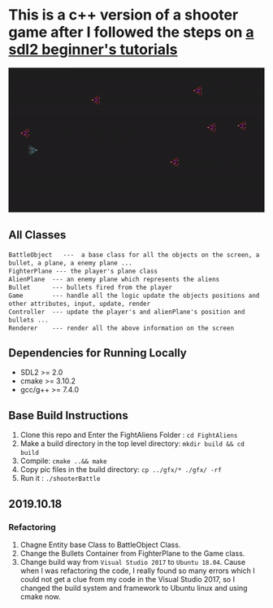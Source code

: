 # This is a c++ version of a shooter game after I followed the steps on [a sdl2 beginner's tutorials](https://www.parallelrealities.co.uk/tutorials/)

<img src="demo.gif">

## All Classes

```
BattleObject   ---  a base class for all the objects on the screen, a bullet, a plane, a enemy plane ...
FighterPlane --- the player's plane class
AlienPlane  --- an enemy plane which represents the aliens
Bullet      --- bullets fired from the player
Game        --- handle all the logic update the objects positions and other attributes, input, update, render 
Controller  --- update the player's and alienPlane's position and bullets ...
Renderer    --- render all the above information on the screen
```

## Dependencies for Running Locally
* SDL2 >= 2.0
* cmake >= 3.10.2
* gcc/g++ >= 7.4.0

## Base Build Instructions
1. Clone this repo and Enter the FightAliens Folder : `cd FightAliens`
2. Make a build directory in the top level directory: `mkdir build && cd build`
3. Compile: `cmake ..&& make`
4. Copy pic files in the build directory: `cp ../gfx/* ./gfx/ -rf`
5. Run it : `./shooterBattle`

## 2019.10.18 
### Refactoring
1. Chagne Entity base Class to BattleObject Class.
2. Change the Bullets Container from FighterPlane to the Game class.
3. Change build way from `Visual Studio 2017` to `Ubuntu 18.04`.
Cause when I was refactoring the code, I really found so many errors which I could not get a clue from my code in the Visual Studio 2017, so I changed the build system and framework to Ubuntu linux and using cmake now.